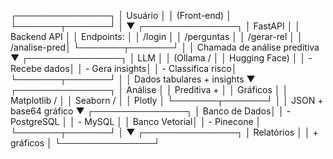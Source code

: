 ┌───────────────┐
│   Usuário     │
│ (Front-end)   │
└───────┬───────┘
        │
        ▼
┌───────────────┐
│   FastAPI     │
│  Backend API  │
│  Endpoints:   │
│  /login       │
│  /perguntas   │
│  /gerar-rel   │
│  /analise-pred│
└───────┬───────┘
        │
        │ Chamada de análise preditiva
        ▼
┌───────────────┐
│     LLM       │
│ (Ollama /     │
│ Hugging Face) │
│ - Recebe dados│
│ - Gera insights│
│ - Classifica risco│
└───────┬───────┘
        │
        │ Dados tabulares + insights
        ▼
┌───────────────┐
│ Análise       │
│ Preditiva +   │
│ Gráficos      │
│ Matplotlib /  │
│ Seaborn /     │
│ Plotly        │
└───────┬───────┘
        │
        │ JSON + base64 gráfico
        ▼
┌───────────────┐
│ Banco de Dados│
│ - PostgreSQL  │
│ - MySQL       │
│ Banco Vetorial│
│ - Pinecone  │
└───────┬───────┘
        │
        ▼
┌───────────────┐
│ Relatórios    │ 
│ + gráficos    │
└───────────────┘
